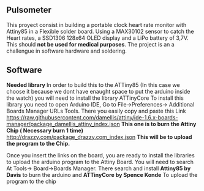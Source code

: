 ## Pulsometer
This proyect consist in building a portable clock heart rate monitor with Attiny85 in a Flexible solder board. Using a MAX30102 sensor to catch the Heart rates, a SSD1306 128x64 OLED display and a LiPo battery of 3,7V. This should **not be used for medical purposes**.
The project is an a challengue in software  hardware and soldering.

## Software
**Needed library**
In order to build this to the ATTiny85 (In this case we choose it because we dont have enaught space to put the arduino inside the watch) you will need to install the library ATTinyCore
To install this library you need to open Arduino IDE, Go to File->Preferences-> Additional Boards Manager URLs Tools. There you easily copy and paste this Link  
https://raw.githubusercontent.com/damellis/attiny/ide-1.6.x-boards-manager/package_damellis_attiny_index.json **This one is to burn the Attiny Chip ( Necessary burn 1 time)**
http://drazzy.com/package_drazzy.com_index.json **This will be to upload the program to the Chip.**

Once you insert the links on the board, you are ready to install the libraries to upload the arduino program to the Attiny Board. You will need to search At Tools-> Board->Boards Manager. There search and install **Attiny85 by Davis** to burn the arduino and **ATTinyCore by Spence Konde** To upload the program to the chip
